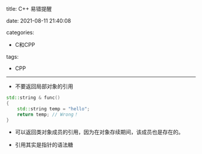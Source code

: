 title: C++ 易错提醒

date: 2021-08-11 21:40:08

categories:
- C和CPP

tags:
- CPP
---

* 不要返回局部对象的引用
```cpp
std::string & func()
{
    std::string temp = "hello";
    return temp; // Wrong！
}
```
* 可以返回类对象成员的引用，因为在对象存续期间，该成员也是存在的。

* 引用其实是指针的语法糖